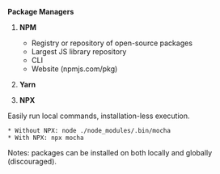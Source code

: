 **Package Managers**

1. **NPM**

   - Registry or repository of open-source packages
   - Largest JS library repository
   - CLI
   - Website (npmjs.com/pkg)

2. **Yarn**

3. **NPX**

Easily run local commands, installation-less execution.

    * Without NPX: node ./node_modules/.bin/mocha
    * With NPX: npx mocha

Notes: packages can be installed on both locally and globally (discouraged).

